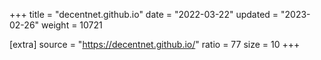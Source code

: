 +++
title = "decentnet.github.io"
date = "2022-03-22"
updated = "2023-02-26"
weight = 10721

[extra]
source = "https://decentnet.github.io/"
ratio = 77
size = 10
+++
